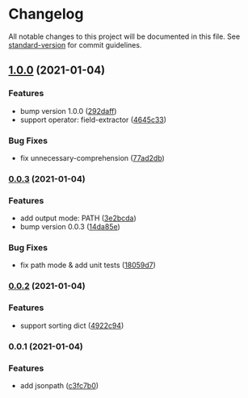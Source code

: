 # Changelog

All notable changes to this project will be documented in this file. See [standard-version](https://github.com/conventional-changelog/standard-version) for commit guidelines.

## [1.0.0](https://gitlab.sz.sensetime.com/its-engineering/toolkit/jsonpath-python/compare/v0.0.3...v1.0.0) (2021-01-04)


### Features

* bump version 1.0.0 ([292daff](https://gitlab.sz.sensetime.com/its-engineering/toolkit/jsonpath-python/commit/292daff3bfcbde3715d460dcdb9fe6f53921a4b8))
* support operator: field-extractor ([4645c33](https://gitlab.sz.sensetime.com/its-engineering/toolkit/jsonpath-python/commit/4645c33a54dda9705c3422c4f18bbfc7d0c9c986))


### Bug Fixes

* fix unnecessary-comprehension ([77ad2db](https://gitlab.sz.sensetime.com/its-engineering/toolkit/jsonpath-python/commit/77ad2dbcabd11ac66708b5b9aea226700170fe7f))

### [0.0.3](https://gitlab.sz.sensetime.com/its-engineering/toolkit/jsonpath-python/compare/v0.0.2...v0.0.3) (2021-01-04)


### Features

* add output mode: PATH ([3e2bcda](https://gitlab.sz.sensetime.com/its-engineering/toolkit/jsonpath-python/commit/3e2bcda7fbbd7636786bd28549253a40bb0d5a28))
* bump version 0.0.3 ([14da85e](https://gitlab.sz.sensetime.com/its-engineering/toolkit/jsonpath-python/commit/14da85e1bda03dd403fd32c71e53dbafac16ec5d))


### Bug Fixes

* fix path mode & add unit tests ([18059d7](https://gitlab.sz.sensetime.com/its-engineering/toolkit/jsonpath-python/commit/18059d70e5f808b94b6d381531907b9a8039a111))

### [0.0.2](https://gitlab.sz.sensetime.com/its-engineering/toolkit/jsonpath-python/compare/v0.0.1...v0.0.2) (2021-01-04)


### Features

* support sorting dict ([4922c94](https://gitlab.sz.sensetime.com/its-engineering/toolkit/jsonpath-python/commit/4922c949bf5d74d878b131e2ed70b7d476b3cce0))

### 0.0.1 (2021-01-04)


### Features

* add jsonpath ([c3fc7b0](https://gitlab.sz.sensetime.com/its-engineering/toolkit/jsonpath-python/commit/c3fc7b0c4620327d33a2f0bcfe7b2befcbdbd9ff))
